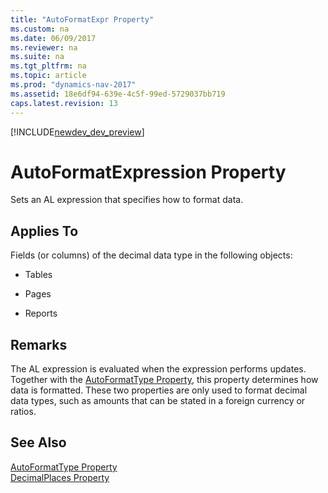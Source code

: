 ```yaml
---
title: "AutoFormatExpr Property"
ms.custom: na
ms.date: 06/09/2017
ms.reviewer: na
ms.suite: na
ms.tgt_pltfrm: na
ms.topic: article
ms.prod: "dynamics-nav-2017"
ms.assetid: 18e6df94-639e-4c5f-99ed-5729037bb719
caps.latest.revision: 13
---
```


[!INCLUDE[newdev_dev_preview](../includes/newdev_dev_preview.md)]

# AutoFormatExpression Property
Sets an AL expression that specifies how to format data.  
  
## Applies To  
 Fields (or columns) of the decimal data type in the following objects:  
  
-   Tables  
  
-   Pages  
  
-   Reports  
  
## Remarks  
 The AL expression is evaluated when the expression performs updates. Together with the [AutoFormatType Property](devenv-autoformattype-property.md), this property determines how data is formatted. These two properties are only used to format decimal data types, such as amounts that can be stated in a foreign currency or ratios.  
  
## See Also  
 [AutoFormatType Property](devenv-autoformattype-property.md)   
 [DecimalPlaces Property](devenv-decimalplaces-property.md)